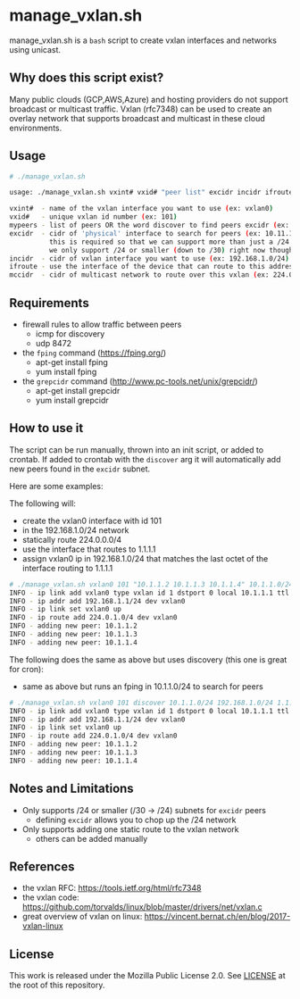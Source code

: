 manage_vxlan.sh 
===================================

manage_vxlan.sh is a `bash` script to create vxlan interfaces and networks using unicast.

Why does this script exist?
------------------------

Many public clouds (GCP,AWS,Azure) and hosting providers do not support broadcast or multicast traffic.  Vxlan (rfc7348) can be used to create an overlay network that supports broadcast and multicast in these cloud environments.

Usage
----
```bash
# ./manage_vxlan.sh 

usage: ./manage_vxlan.sh vxint# vxid# "peer list" excidr incidr ifroute mccidr

vxint#  - name of the vxlan interface you want to use (ex: vxlan0)
vxid#   - unique vxlan id number (ex: 101)
mypeers - list of peers OR the word discover to find peers excidr (ex: "1.2.3.4 1.2.3.5")
excidr  - cidr of 'physical' interface to search for peers (ex: 10.11.12.0/24)
          this is required so that we can support more than just a /24
          we only support /24 or smaller (down to /30) right now though :(
incidr  - cidr of vxlan interface you want to use (ex: 192.168.1.0/24)
ifroute - use the interface of the device that can route to this address (ex: 1.1.1.1)
mccidr  - cidr of multicast network to route over this vxlan (ex: 224.0.0.0/4)

```

Requirements
-------

- firewall rules to allow traffic between peers
  - icmp for discovery
  - udp 8472
- the `fping` command (https://fping.org/)
  - apt-get install fping
  - yum install fping
- the `grepcidr` command (http://www.pc-tools.net/unix/grepcidr/)
  - apt-get install grepcidr
  - yum install grepcidr

How to use it
-------

The script can be run manually, thrown into an init script, or added to crontab.  If added to crontab with the `discover` arg it will automatically add new peers found in the `excidr` subnet.

Here are some examples:

The following will:
- create the vxlan0 interface with id 101
- in the 192.168.1.0/24 network
- statically route 224.0.0.0/4
- use the interface that routes to 1.1.1.1
- assign vxlan0 ip in 192.168.1.0/24 that matches the last octet of the interface routing to 1.1.1.1

```bash
# ./manage_vxlan.sh vxlan0 101 "10.1.1.2 10.1.1.3 10.1.1.4" 10.1.1.0/24 192.168.1.0/24 1.1.1.1 224.0.0.0/4
INFO - ip link add vxlan0 type vxlan id 1 dstport 0 local 10.1.1.1 ttl 16 dev eth0
INFO - ip addr add 192.168.1.1/24 dev vxlan0
INFO - ip link set vxlan0 up
INFO - ip route add 224.0.1.0/4 dev vxlan0
INFO - adding new peer: 10.1.1.2
INFO - adding new peer: 10.1.1.3
INFO - adding new peer: 10.1.1.4
```

The following does the same as above but uses discovery (this one is great for cron):
- same as above but runs an fping in 10.1.1.0/24 to search for peers

```bash
# ./manage_vxlan.sh vxlan0 101 discover 10.1.1.0/24 192.168.1.0/24 1.1.1.1 224.0.0.0/4
INFO - ip link add vxlan0 type vxlan id 1 dstport 0 local 10.1.1.1 ttl 16 dev eth0
INFO - ip addr add 192.168.1.1/24 dev vxlan0
INFO - ip link set vxlan0 up
INFO - ip route add 224.0.1.0/4 dev vxlan0
INFO - adding new peer: 10.1.1.2
INFO - adding new peer: 10.1.1.3
INFO - adding new peer: 10.1.1.4
```

Notes and Limitations
-----

- Only supports /24 or smaller (/30 -> /24) subnets for `excidr` peers
  - defining `excidr` allows you to chop up the /24 network
- Only supports adding one static route to the vxlan network
  - others can be added manually


References
------------

- the vxlan RFC: https://tools.ietf.org/html/rfc7348
- the vxlan code: https://github.com/torvalds/linux/blob/master/drivers/net/vxlan.c
- great overview of vxlan on linux: https://vincent.bernat.ch/en/blog/2017-vxlan-linux

License
-------

This work is released under the Mozilla Public License 2.0.  See
[LICENSE](LICENSE) at the root of this repository.

